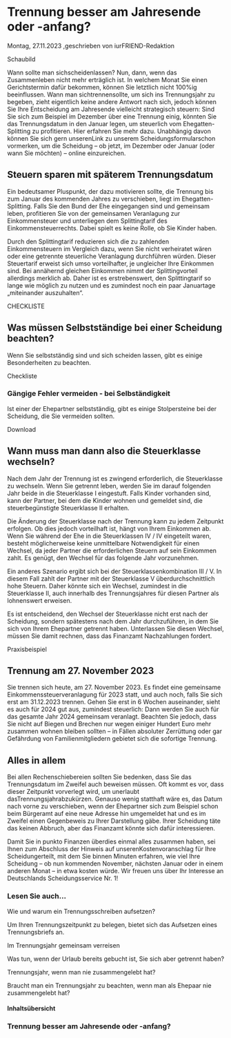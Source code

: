 # Trennung besser am Jahresende oder -anfang?

Montag, 27.11.2023 ,geschrieben von iurFRIEND-Redaktion

Schaubild

Wann sollte man sichscheidenlassen? Nun, dann, wenn das Zusammenleben nicht mehr erträglich ist. In welchem Monat Sie einen Gerichtstermin dafür bekommen, können Sie letztlich nicht 100%ig beeinflussen. Wann man sichtrennensollte, um sich ins Trennungsjahr zu begeben, zieht eigentlich keine andere Antwort nach sich, jedoch können Sie Ihre Entscheidung am Jahresende vielleicht strategisch steuern: Sind Sie sich zum Beispiel im Dezember über eine Trennung einig, könnten Sie das Trennungsdatum in den Januar legen, um steuerlich vom Ehegatten-Splitting zu profitieren. Hier erfahren Sie mehr dazu. Unabhängig davon können Sie sich gern unserenLink zu unserem Scheidungsformularschon vormerken, um die Scheidung – ob jetzt, im Dezember oder Januar (oder wann Sie möchten) – online einzureichen.

## Steuern sparen mit späterem Trennungsdatum

Ein bedeutsamer Pluspunkt, der dazu motivieren sollte, die Trennung bis zum Januar des kommenden Jahres zu verschieben, liegt im Ehegatten-Splitting. Falls Sie den Bund der Ehe eingegangen sind und gemeinsam leben, profitieren Sie von der gemeinsamen Veranlagung zur Einkommensteuer und unterliegen dem Splittingtarif des Einkommensteuerrechts. Dabei spielt es keine Rolle, ob Sie Kinder haben.

Durch den Splittingtarif reduzieren sich die zu zahlenden Einkommensteuern im Vergleich dazu, wenn Sie nicht verheiratet wären oder eine getrennte steuerliche Veranlagung durchführen würden. Dieser Steuertarif erweist sich umso vorteilhafter, je ungleicher Ihre Einkommen sind. Bei annähernd gleichen Einkommen nimmt der Splittingvorteil allerdings merklich ab. Daher ist es erstrebenswert, den Splittingtarif so lange wie möglich zu nutzen und es zumindest noch ein paar Januartage „miteinander auszuhalten“.

CHECKLISTE

## Was müssen Selbstständige bei einer Scheidung beachten?

Wenn Sie selbstständig sind und sich scheiden lassen, gibt es einige Besonderheiten zu beachten.

Checkliste

### Gängige Fehler vermeiden - bei Selbständigkeit

Ist einer der Ehepartner selbstständig, gibt es einige Stolpersteine bei der Scheidung, die Sie vermeiden sollten.

Download

## Wann muss man dann also die Steuerklasse wechseln?

Nach dem Jahr der Trennung ist es zwingend erforderlich, die Steuerklasse zu wechseln. Wenn Sie getrennt leben, werden Sie im darauf folgenden Jahr beide in die Steuerklasse I eingestuft. Falls Kinder vorhanden sind, kann der Partner, bei dem die Kinder wohnen und gemeldet sind, die steuerbegünstigte Steuerklasse II erhalten.

Die Änderung der Steuerklasse nach der Trennung kann zu jedem Zeitpunkt erfolgen. Ob dies jedoch vorteilhaft ist, hängt von Ihrem Einkommen ab. Wenn Sie während der Ehe in die Steuerklassen IV / IV eingeteilt waren, besteht möglicherweise keine unmittelbare Notwendigkeit für einen Wechsel, da jeder Partner die erforderlichen Steuern auf sein Einkommen zahlt. Es genügt, den Wechsel für das folgende Jahr vorzunehmen.

Ein anderes Szenario ergibt sich bei der Steuerklassenkombination III / V. In diesem Fall zahlt der Partner mit der Steuerklasse V überdurchschnittlich hohe Steuern. Daher könnte sich ein Wechsel, zumindest in die Steuerklasse II, auch innerhalb des Trennungsjahres für diesen Partner als lohnenswert erweisen.

Es ist entscheidend, den Wechsel der Steuerklasse nicht erst nach der Scheidung, sondern spätestens nach dem Jahr durchzuführen, in dem Sie sich von Ihrem Ehepartner getrennt haben. Unterlassen Sie diesen Wechsel, müssen Sie damit rechnen, dass das Finanzamt Nachzahlungen fordert.

Praxisbeispiel

## Trennung am 27. November 2023

Sie trennen sich heute, am 27. November 2023. Es findet eine gemeinsame Einkommenssteuerveranlagung für 2023 statt, und auch noch, falls Sie sich erst am 31.12.2023 trennen. Gehen Sie erst in 6 Wochen auseinander, sieht es auch für 2024 gut aus, zumindest steuerlich: Dann werden Sie auch für das gesamte Jahr 2024 gemeinsam veranlagt. Beachten Sie jedoch, dass Sie nicht auf Biegen und Brechen nur wegen einiger Hundert Euro mehr zusammen wohnen bleiben sollten – in Fällen absoluter Zerrüttung oder gar Gefährdung von Familienmitgliedern gebietet sich die sofortige Trennung.

## Alles in allem

Bei allen Rechenschiebereien sollten Sie bedenken, dass Sie das Trennungsdatum im Zweifel auch beweisen müssen. Oft kommt es vor, dass dieser Zeitpunkt vorverlegt wird, um unerlaubt dasTrennungsjahrabzukürzen. Genauso wenig statthaft wäre es, das Datum nach vorne zu verschieben, wenn der Ehepartner sich zum Beispiel schon beim Bürgeramt auf eine neue Adresse hin umgemeldet hat und es im Zweifel einen Gegenbeweis zu Ihrer Darstellung gäbe. Ihrer Scheidung täte das keinen Abbruch, aber das Finanzamt könnte sich dafür interessieren.

Damit Sie in punkto Finanzen überdies einmal alles zusammen haben, sei Ihnen zum Abschluss der Hinweis auf unserenKostenvoranschlag für Ihre Scheidungerteilt, mit dem Sie binnen Minuten erfahren, wie viel Ihre Scheidung – ob nun kommenden November, nächsten Januar oder in einem anderen Monat – in etwa kosten würde. Wir freuen uns über Ihr Interesse an Deutschlands Scheidungsservice Nr. 1!

### Lesen Sie auch...

Wie und warum ein Trennungsschreiben aufsetzen?

Um Ihren Trennungszeitpunkt zu belegen, bietet sich das Aufsetzen eines Trennungsbriefs an.

Im Trennungsjahr gemeinsam verreisen

Was tun, wenn der Urlaub bereits gebucht ist, Sie sich aber getrennt haben?

Trennungsjahr, wenn man nie zusammengelebt hat?

Braucht man ein Trennungsjahr zu beachten, wenn man als Ehepaar nie zusammengelebt hat?

#### Inhaltsübersicht

### Trennung besser am Jahresende oder -anfang?